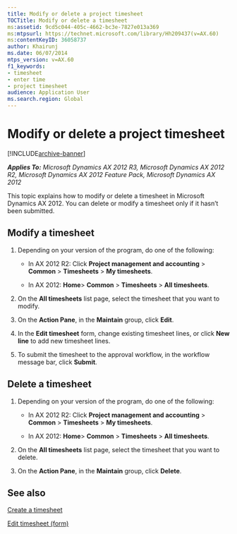 ```yaml
---
title: Modify or delete a project timesheet
TOCTitle: Modify or delete a timesheet
ms:assetid: 9cd5c044-405c-4662-bc3e-7827e013a369
ms:mtpsurl: https://technet.microsoft.com/library/Hh209437(v=AX.60)
ms:contentKeyID: 36058737
author: Khairunj
ms.date: 06/07/2014
mtps_version: v=AX.60
f1_keywords:
- timesheet
- enter time
- project timesheet
audience: Application User
ms.search.region: Global
---
```


# Modify or delete a project timesheet 


[!INCLUDE[archive-banner](includes/archive-banner.md)]


_**Applies To:** Microsoft Dynamics AX 2012 R3, Microsoft Dynamics AX 2012 R2, Microsoft Dynamics AX 2012 Feature Pack, Microsoft Dynamics AX 2012_

This topic explains how to modify or delete a timesheet in Microsoft Dynamics AX 2012. You can delete or modify a timesheet only if it hasn’t been submitted.

## Modify a timesheet

1.  Depending on your version of the program, do one of the following:
    
      - In AX 2012 R2: Click **Project management and accounting** \> **Common** \> **Timesheets** \> **My timesheets**.
    
      - In AX 2012: **Home**\> **Common** \> **Timesheets** \> **All timesheets**.

2.  On the **All timesheets** list page, select the timesheet that you want to modify.

3.  On the **Action Pane**, in the **Maintain** group, click **Edit**.

4.  In the **Edit timesheet** form, change existing timesheet lines, or click **New line** to add new timesheet lines.

5.  To submit the timesheet to the approval workflow, in the workflow message bar, click **Submit**.

## Delete a timesheet

1.  Depending on your version of the program, do one of the following:
    
      - In AX 2012 R2: Click **Project management and accounting** \> **Common** \> **Timesheets** \> **My timesheets**.
    
      - In AX 2012: **Home**\> **Common** \> **Timesheets** \> **All timesheets**.

2.  On the **All timesheets** list page, select the timesheet that you want to delete.

3.  On the **Action Pane**, in the **Maintain** group, click **Delete**.

## See also

[Create a timesheet](create-a-timesheet.md)

[Edit timesheet (form)](https://technet.microsoft.com/library/hh208808\(v=ax.60\))

  


